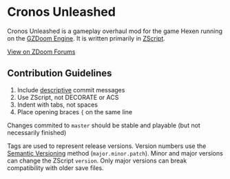 # Cronos Unleashed

Cronos Unleashed is a gameplay overhaul mod for the game Hexen running on the [GZDoom Engine](https://www.zdoom.org/downloads). It is written primarily in [ZScript](https://zdoom.org/wiki/ZScript).

[View on ZDoom Forums](https://forum.zdoom.org/viewtopic.php?f=43&t=62971)

## Contribution Guidelines

1. Include [descriptive](https://juffalow.com/other/write-good-git-commit-message) commit messages
2. Use ZScript, not DECORATE or ACS
3. Indent with tabs, not spaces
4. Place opening braces `{` on the same line

Changes commited to `master` should be stable and playable (but not necessarily finished)

Tags are used to represent release versions. Version numbers use the [Semantic Versioning](https://semver.org) method (`major.minor.patch`). Minor and major versions can change the ZScript `version`. Only major versions can break compatibility with older save files.
